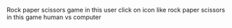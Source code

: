 Rock paper scissors game 
in this user click on icon like rock paper
scissors in this game human vs computer 
